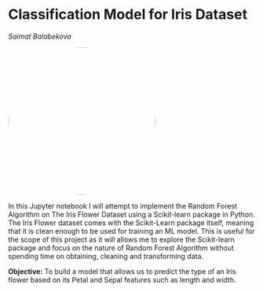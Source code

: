# Classification Model for Iris Dataset 

*Saimat Balabekova* 

<img src="https://www.almanac.com/sites/default/files/image_nodes/iris-flowers.jpg" width="300" height="auto" style="border-radius:50%">

In this Jupyter notebook I will attempt to implement the Random Forest Algorithm on The Iris Flower Dataset using a Scikit-learn package in Python. The Iris Flower dataset comes with the Scikit-Learn package itself, meaning that it is clean enough to be used for training an ML model. This is useful for the scope of this project as it will allows me to explore the Scikit-learn package and focus on the nature of Random Forest Algorithm without spending time on obtaining, cleaning and transforming data.

    
**Objective:** To build a model that allows us to predict the type of an Iris flower based on its Petal and Sepal features such as length and width.  